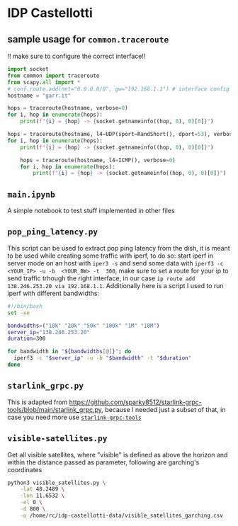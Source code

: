 # IDP Castellotti

## sample usage for `common.traceroute`
!! make sure to configure the correct interface!!

```python
import socket
from common import traceroute
from scapy.all import *
# conf.route.add(net="0.0.0.0/0", gw="192.168.1.1") # interface config in our case
hostname = "garr.it"

hops = traceroute(hostname, verbose=0)
for i, hop in enumerate(hops):
    print(f"{i} = {hop} -> {socket.getnameinfo((hop, 0), 0)[0]}")

hops = traceroute(hostname, l4=UDP(sport=RandShort(), dport=53), verbose=0)
for i, hop in enumerate(hops):
    print(f"{i} = {hop} -> {socket.getnameinfo((hop, 0), 0)[0]}")

    hops = traceroute(hostname, l4=ICMP(), verbose=0)
    for i, hop in enumerate(hops):
        print(f"{i} = {hop} -> {socket.getnameinfo((hop, 0), 0)[0]}")
```


## `main.ipynb`

A simple notebook to test stuff implemented in other files


## `pop_ping_latency.py`
This script can be used to extract pop ping latency from the dish, it is meant to be used while creating some traffic with iperf, to do so: start iperf in server mode on an host with `iper3 -s` 
and send some data with `iperf3 -c <YOUR_IP> -u -b  <YOUR_BW> -t  300`, make sure to set a route for your ip to send traffic trhough the right interface, in our case `ip route add 138.246.253.20 via 192.168.1.1`. Additionally here is a script I used to run iperf with different bandwidths:
```bash
#!/bin/bash
set -xe

bandwidths=("10k" "20k" "50k" "100k" "1M" "10M")
server_ip="138.246.253.20"
duration=300

for bandwidth in "${bandwidths[@]}"; do
  iperf3 -c "$server_ip" -u -b "$bandwidth" -t "$duration"
done
```

## `starlink_grpc.py`
This is adapted from <https://github.com/sparky8512/starlink-grpc-tools/blob/main/starlink_grpc.py>, because I needed just a subset of that, in case you need more use [`starlink-grpc-tools`](https://github.com/sparky8512/starlink-grpc-tools)

## `visible-satellites.py`

Get all visible satellites, where "visible" is defined as above the horizon and within the distance passed as parameter, following are garching's coordinates

```bash
python3 visible_satellites.py \
    -lat 48.2489 \
    -lon 11.6532 \
    -el 0 \
    -d 800 \
    -o /home/rc/idp-castellotti-data/visible_satellites_garching.csv
```